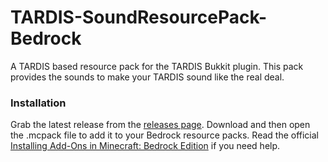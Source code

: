 # TARDIS-SoundResourcePack-Bedrock

 A TARDIS based resource pack for the TARDIS Bukkit plugin. This pack provides the sounds to make your TARDIS sound like the real deal.
 
 ### Installation
 
 Grab the latest release from the [releases page](https://github.com/eccentricdevotion/TARDIS-SoundResourcePack/releases). Download and then open the .mcpack file to add it to your Bedrock resource packs. Read the official [Installing Add-Ons in Minecraft: Bedrock Edition](https://docs.microsoft.com/en-us/minecraft/creator/documents/addonpackinstallation) if you need help.
